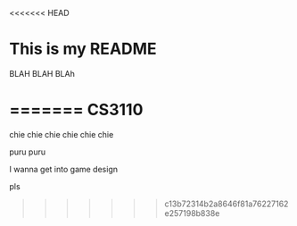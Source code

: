 <<<<<<< HEAD
# This is my README
BLAH
BLAH
BLAh

=======
CS3110
======
chie chie
chie chie chie chie

puru puru

I wanna get into game design

pls
>>>>>>> c13b72314b2a8646f81a76227162e257198b838e
